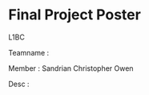 # Final Project Poster
L1BC

Teamname  : 

Member    : Sandrian
            Christopher Owen

Desc      :
